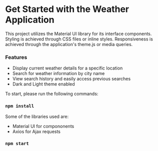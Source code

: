 # Get Started with the Weather Application

This project utilizes the Material UI library for its interface components. 
Styling is achieved through CSS files or inline styles.
Responsiveness is achieved through the application's theme.js or media queries.

### Features

- Display current weather details for a specific location
- Search for weather information by city name
- View search history and easily access previous searches
- Dark and Light theme enabled

To start, please run the following commands:

### `npm install`
Some of the libraries used are:
- Material UI for compononents
- Axios for Ajax requests

### `npm start`

